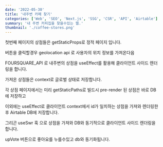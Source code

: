 ```yaml
---
date: '2022-05-30'
title: '내주변 카페 찾기'
categories: ['Web', 'SEO', 'Next.js', 'SSG', 'CSR', 'API', 'Airtable']
summary: '내 주변 커피집을 찾을수있는 웹.'
thumbnail: './coffee-stores.png'
---
```


첫번째 페이지의 상점들은 getStaticProps로 정적 페이지 입니다.

버튼을 클릭할경우 geolocation api 로 사용자의 위치 정보를 가져온다음

FOURSQUARE_API 로 내주변의 상점을 useEffect를 활용해 클라이언트 사이드 렌더링을 합니다.

가져온 상점들은 context로 글로벌 상태로 저장합니다.

각 상점 페이지에서는 미리 getStaticPaths로 빌드시 pre-render 된 상점은 바로 DB에 저장하고

이외에는 useEffect로 클라이언트 context에서 id가 일치하는 상점을 가져와 렌더링한 후 Airtable DB에 저장합니다.

그리곤 useSwr 훅 으로 상점을 가져와 DB와 동기적으로 클라이언트 사이드 렌더링을 합니다.

upVote 버튼으로 좋아요를 누를수있고 db와 동기화됩니다.
